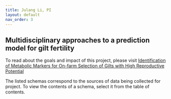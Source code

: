 ```yaml
---
title: Julang Li, PI
layout: default
nav_order: 3
---
```


## Multidisciplinary approaches to a prediction model for gilt fertility

To read about the goals and impact of this project, please visit [Identification of Metabolic Markers for On-farm Selection of Gilts with High Reproductive Potential](https://foodfromthought.ca/research/livestock/identification-of-metabolic-markers-for-on-farm-selection-of-gilts-with-high-reproductive-potential/)

The listed schemas correspond to the sources of data being collected for project. To view the contents of a schema, select it from the table of contents. 
